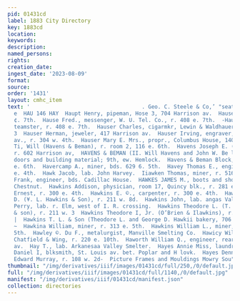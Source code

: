 ```yaml
---
pid: 01431cd
label: 1883 City Directory
key: 1883cd
location: 
keywords: 
description: 
named_persons: 
rights: 
creation_date: 
ingest_date: '2023-08-09'
format: 
source: 
order: '1431'
layout: cmhc_item
text: '                                   . Geo. C. Steele & Co,’ "seatemen''s raraicming
  e  HAU 146 HAY  Haupt Henry, pipeman, Hose 3, 704 Harrison av.  Hause Cy, r. 408
  ¢. 7th.  Hause Fred., messenger, W. U. Tel. Co., r. 408 e. 7th.  -Hause Samuel,
  teamster, r. 408 e. 7th.  Hauser Charles, cigarmkr, Lewin & Waldhauer, r. 140 e.
  3  Hauser Herman, jeweler, 417 Harrison av.  Hauser Irving, engraver, 308 Harrison
  av., r. 304 w. 4th.  Hauser Mary E. Mrs., propr., Columbus House, 140 e. 8d.  Havens
  Ti, Will (Havens & Beman), r. room 2, 116 e. 6th.  Havens Joseph E. (White & Lavens),
  r. 602 Harrison av,  HAVENS & BEMAN (II. Will Havens and John W. Be lumber, sash,
  doors and building material; 9th, ew. Hemlock.  Havens & Beman Block, 114 and 116
  e. 6th.  Havercamp A., miner, bds. 629 6. 5th.  Havey Thomas E., engineer, r. 809
  e. 4th.  Hawk Jacob, lab. John Harvey.  Iiawken Thomas, miner, r. 516 e. 7th.  Hawkes
  Frank, engineer, bds. Cadillac House.  HAWKES JAMES M., boots and shoes, 104 w.
  Chestnut.  Hawkins Addison, physician, room 17, Quincy blk., r. 281 e. &  Hawkins
  Ernest, r. 300 e. 4th.  Hawkins E. ©., carpenter, r. 300 e. 4th.  Hawkins George
  D. (¥. L. Hawkins & Son), r. 211 w. 8d.  Hawkins John, lab. angas Valley Smelter.  Hawkins
  Perry, lab. r. Elm, west of I. R. crossing.  Hawkins Theodore L. (T. L. Hawkins
  & son), r. 211 w. 3  Hawkins Theodore I, Jr. (O’Brien & Ilawkins), r. 211 w. 3d.
  |  Hawkins T. L. & Son (Theodore L. and George D. Hawkii bakery, 706 Harrison av.
  ~  Hawkina William, miner, r. 313 e. 5th.  Hawkins William L., miner, rv. 313 e.
  5th.  Hawley ©. Du F., metalurgist, Manville Smelting Co.  Hawicy William T., clk.,
  Chatfield & Wing, r. 220 e. 10th.  Haworth William Q., engineer, rear 610 Harrison
  av.  Hay T., lab. Arkanesaa Valley Smelter.  Hayes Annie Miss, laundress, Cla  Hayes
  Daniel I, blksmith, St. Louis av. bet. Poplar and H lovk.  Hayes Dennis, barkpr,
  Edward Murray, r. 108 w. 2d-  Picture Frames and Mouldings Mowry Sou"                        '
thumbnail: "/img/derivatives/iiif/images/01431cd/full/250,/0/default.jpg"
full: "/img/derivatives/iiif/images/01431cd/full/1140,/0/default.jpg"
manifest: "/img/derivatives/iiif/01431cd/manifest.json"
collection: directories
---
```


